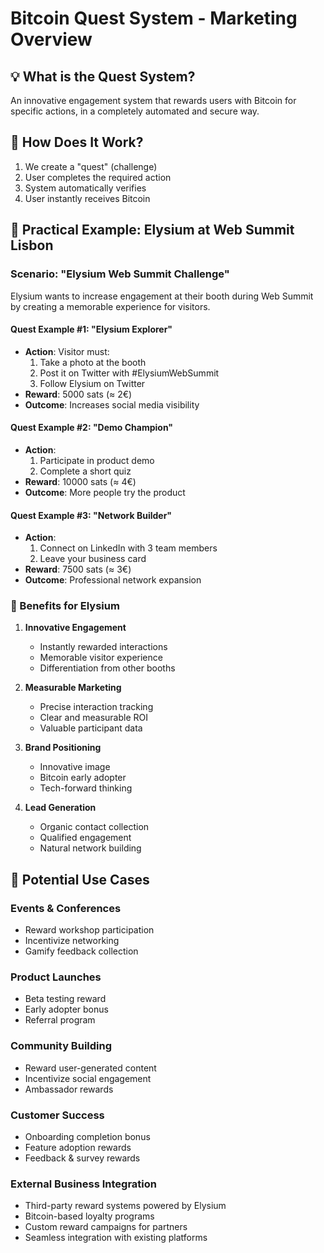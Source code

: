 # Bitcoin Quest System - Marketing Overview

## 💡 What is the Quest System?
An innovative engagement system that rewards users with Bitcoin for specific actions, in a completely automated and secure way.

## 🎯 How Does It Work?
1. We create a "quest" (challenge)
2. User completes the required action
3. System automatically verifies
4. User instantly receives Bitcoin

## 📱 Practical Example: Elysium at Web Summit Lisbon

### Scenario: "Elysium Web Summit Challenge"
Elysium wants to increase engagement at their booth during Web Summit by creating a memorable experience for visitors.

#### Quest Example #1: "Elysium Explorer"
- **Action**: Visitor must:
  1. Take a photo at the booth
  2. Post it on Twitter with #ElysiumWebSummit
  3. Follow Elysium on Twitter
- **Reward**: 5000 sats (≈ 2€)
- **Outcome**: Increases social media visibility

#### Quest Example #2: "Demo Champion"
- **Action**: 
  1. Participate in product demo
  2. Complete a short quiz
- **Reward**: 10000 sats (≈ 4€)
- **Outcome**: More people try the product

#### Quest Example #3: "Network Builder"
- **Action**:
  1. Connect on LinkedIn with 3 team members
  2. Leave your business card
- **Reward**: 7500 sats (≈ 3€)
- **Outcome**: Professional network expansion

### 🌟 Benefits for Elysium

1. **Innovative Engagement**
   - Instantly rewarded interactions
   - Memorable visitor experience
   - Differentiation from other booths

2. **Measurable Marketing**
   - Precise interaction tracking
   - Clear and measurable ROI
   - Valuable participant data

3. **Brand Positioning**
   - Innovative image
   - Bitcoin early adopter
   - Tech-forward thinking

4. **Lead Generation**
   - Organic contact collection
   - Qualified engagement
   - Natural network building

## 💼 Potential Use Cases

### Events & Conferences
- Reward workshop participation
- Incentivize networking
- Gamify feedback collection

### Product Launches
- Beta testing reward
- Early adopter bonus
- Referral program

### Community Building
- Reward user-generated content
- Incentivize social engagement
- Ambassador rewards

### Customer Success
- Onboarding completion bonus
- Feature adoption rewards
- Feedback & survey rewards

### External Business Integration
- Third-party reward systems powered by Elysium
- Bitcoin-based loyalty programs
- Custom reward campaigns for partners
- Seamless integration with existing platforms
